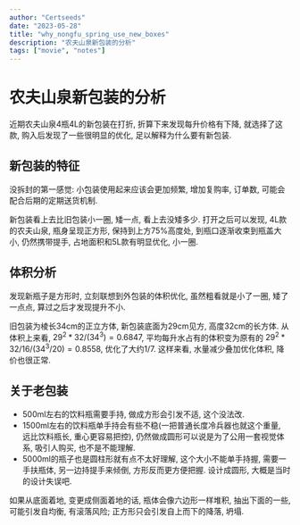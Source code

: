 ```yaml
---
author: "Certseeds"
date: "2023-05-28"
title: "why_nongfu_spring_use_new_boxes"
description: "农夫山泉新包装的分析"
tags: ["movie", "notes"]
---
```


# 农夫山泉新包装的分析

近期农夫山泉4瓶4L的新包装在打折, 折算下来发现每升价格有下降, 就选择了这款, 购入后发现了一些很明显的优化, 足以解释为什么要有新包装.

## 新包装的特征

没拆封的第一感觉: 小包装使用起来应该会更加频繁, 增加复购率, 订单数, 可能会配合后期的定期送货机制.

新包装看上去比旧包装小一圈, 矮一点, 看上去没矮多少. 打开之后可以发现, 4L款的农夫山泉, 瓶身呈现正方形, 保持到上方75%高度处, 到瓶口逐渐收束到瓶盖大小, 仍然携带提手, 占地面积和5L款有明显优化, 小一圈.

## 体积分析

发现新瓶子是方形时, 立刻联想到外包装的体积优化, 虽然粗看就是小了一圈, 矮了一点点, 算过之后才发现提升不小.

旧包装为棱长34cm的正立方体, 新包装底面为29cm见方, 高度32cm的长方体. 从体积上来看, $29^2*32/(34^3)=0.6847$, 平均每升水占有的体积变为原有的 $29^2*32/16/(34^3/20)=0.8558$, 优化了大约1/7. 这样来看, 水量减少叠加优化体积, 降价也很正常.

## 关于老包装

+ 500ml左右的饮料瓶需要手持, 做成方形会引发不适, 这个没法改.
+ 1500ml左右的饮料瓶单手持会有些不稳(一把普通长度冷兵器也就这个重量, 远比饮料瓶长, 重心更容易把控), 仍然做成圆形可以说是为了公用一套视觉体系, 吸引人购买, 也不是不能理解.
+ 5000ml的瓶子也是圆柱形就有点不太好理解, 这个大小不能单手持握, 需要一手扶瓶体, 另一边持提手来倾倒, 方形反而更方便把握. 设计成圆形, 大概是当时的设计失误吧.

如果从底面着地, 变更成侧面着地的话, 瓶体会像六边形一样堆积, 抽出下面的一些, 可能引发自均衡, 有滚落风险; 正方形只会引发自上而下的降落, 坍塌.
